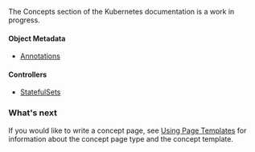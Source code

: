 ---
---

The Concepts section of the Kubernetes documentation is a work in progress.

#### Object Metadata


* [Annotations](/docs/concepts/object-metadata/annotations/)

#### Controllers
* [StatefulSets](/docs/concepts/controllers/statefulsets/)


### What's next

If you would like to write a concept page, see
[Using Page Templates](/docs/contribute/page-templates/)
for information about the concept page type and the concept template.

